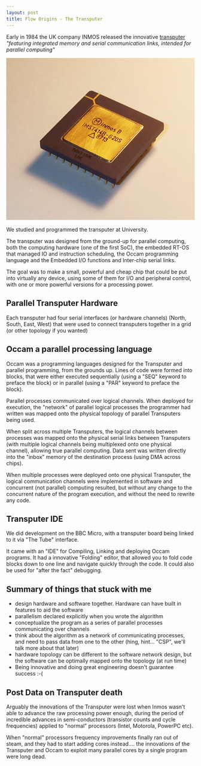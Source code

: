 ```yaml
---
layout: post
title: Flow Origins - The Transputer
---
```


Early in 1984 the UK company INMOS released the innovative [transputer](https://en.wikipedia.org/wiki/Transputer)
_"featuring integrated memory and serial communication links, intended for parallel computing"_

![The Transputer Chip](../images/transputer.jpeg)

We studied and programmed the transputer at University.

The transputer was designed from the ground-up for parallel computing, both the computing hardware (one of the first SoC), 
the embedded RT-OS that managed IO and instruction scheduling, the Occam programming language 
and the Embedded I/O functions and Inter-chip serial links.

The goal was to make a small, powerful and cheap chip that could be put into virtually any device, using some of
them for I/O and peripheral control, with one or more powerful versions for a processing power.

## Parallel Transputer Hardware
Each transputer had four serial interfaces (or hardware channels) (North, South, East, West) that were used to
connect transputers together in a grid (or other topology if you wanted)

## Occam a parallel processing language
Occam was a programming languages designed for the Transputer and parallel programming, from the grounds up.
Lines of code were formed into blocks, that were either executed sequentially (using a "SEQ" keyword to preface the 
block) or in parallel (using a "PAR" keyword to preface the block).

Parallel processes communicated over logical channels. When deployed for execution, the "network" of parallel 
logical processes the programmer had written was mapped onto the physical topology of parallel Transputers being
used. 

When split across multiple Transputers, the logical channels between processes was mapped onto the physical serial 
links between Transputers (with multiple logical channels being multiplexed onto one physical channel), 
allowing true parallel computing. Data sent was written directly into the "inbox" 
memory of the destination process (using DMA across chips).

When multiple processes were deployed onto one physical Transputer, the logical communication channels were 
implemented in software and concurrent (not parallel) computing resulted, but without any change to the concurrent 
nature of the program execution, and without the need to rewrite any code.

## Transputer IDE
We did development on the BBC Micro, with a transputer board being linked to it via "The Tube" interface.

It came with an "IDE" for Compiling, Linking and deploying Occam programs.
It had a innovative "Folding" editor, that allowed you to fold code blocks down to one line and navigate quickly
 through the code. It could also be used for "after the fact" debugging.

## Summary of things that stuck with me
- design hardware and software together. Hardware can have built in features to aid the software
- parallelism declared explicitly when you wrote the algorithm
- conceptualize the program as a series of parallel processes communicating over channels
- think about the algorithm as a network of communicating processes, and need to pass data from one to the other
(hing, hint... "CSP", we'll talk more about that later)
- hardware topology can be different to the software network design, but the software can be optimally mapped onto 
the topology (at run time)
- Being innovative and doing great engineering doesn't guarantee success :-( 

## Post Data on Transputer death
Arguably the innovations of the Transputer
were lost when Inmos wasn't able to advance the raw processing power enough, during the period of incredible advances 
in semi-conductors (transistor counts and cycle frequencies) applied to "normal" processors (Intel, Motorola, PowerPC etc).

When "normal" processors frequency improvements finally ran out of steam, and they had to start adding cores instead.... the 
innovations of the Transputer and Occam to exploit many parallel cores by a single program were long dead.